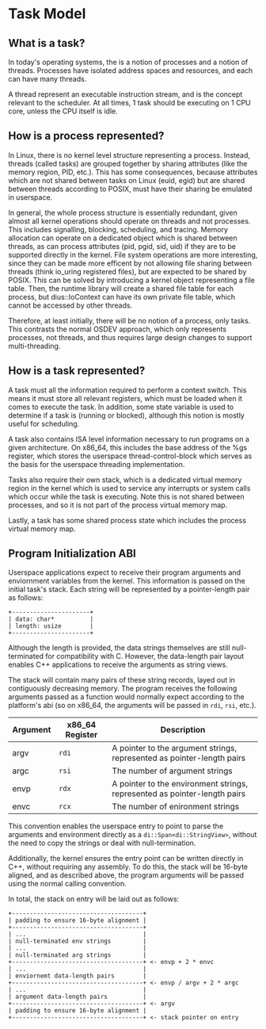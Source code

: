 # Task Model

## What is a task?

In today's operating systems, the is a notion of processes and a notion of threads. Processes have isolated address
spaces and resources, and each can have many threads.

A thread represent an executable instruction stream, and is the concept relevant to the scheduler. At all times, 1 task
should be executing on 1 CPU core, unless the CPU itself is idle.

## How is a process represented?

In Linux, there is no kernel level structure representing a process. Instead, threads (called tasks) are grouped
together by sharing attributes (like the memory region, PID, etc.). This has some consequences, because attributes which
are not shared between tasks on Linux (euid, egid) but are shared between threads according to POSIX, must have their
sharing be emulated in userspace.

In general, the whole process structure is essentially redundant, given almost all kernel operations should operate on
threads and not processes. This includes signalling, blocking, scheduling, and tracing. Memory allocation can operate on
a dedicated object which is shared between threads, as can process attributes (pid, pgid, sid, uid) if they are to be
supported directly in the kernel. File system operations are more interesting, since they can be made more efficent by
not allowing file sharing between threads (think io_uring registered files), but are expected to be shared by POSIX.
This can be solved by introducing a kernel object representing a file table. Then, the runtime library will create a
shared file table for each process, but dius::IoContext can have its own private file table, which cannot be accessed by
other threads.

Therefore, at least initially, there will be no notion of a process, only tasks. This contrasts the normal OSDEV
approach, which only represents processes, not threads, and thus requires large design changes to support
multi-threading.

## How is a task represented?

A task must all the information required to perform a context switch. This means it must store all relevant registers,
which must be loaded when it comes to execute the task. In addition, some state variable is used to determine if a task
is (running or blocked), although this notion is mostly useful for scheduling.

A task also contains ISA level information necessary to run programs on a given architecture. On x86_64, this includes
the base address of the %gs register, which stores the userspace thread-control-block which serves as the basis for the
userspace threading implementation.

Tasks also require their own stack, which is a dedicated virtual memory region in the kernel which is used to service
any interrupts or system calls which occur while the task is executing. Note this is not shared between processes, and
so it is not part of the process virtual memory map.

Lastly, a task has some shared process state which includes the process virtual memory map.

## Program Initialization ABI

Userspace applications expect to receive their program arguments and enviornment variables from the kernel. This
information is passed on the initial task's stack. Each string will be represented by a pointer-length pair as follows:

```
+----------------------+
| data: char*          |
| length: usize        |
+----------------------+
```

Although the length is provided, the data strings themselves are still null-terminated for compatibility with C.
However, the data-length pair layout enables C++ applications to receive the arguments as string views.

The stack will contain many pairs of these string records, layed out in contiguously decreasing memory. The program
receives the following arguments passed as a function would normally expect according to the platform's abi (so on
x86_64, the arguments will be passed in `rdi`, `rsi`, etc.).

| Argument | x86_64 Register | Description                                                               |
| -------- | --------------- | ------------------------------------------------------------------------- |
| argv     | `rdi`           | A pointer to the argument strings, represented as pointer-length pairs    |
| argc     | `rsi`           | The number of argument strings                                            |
| envp     | `rdx`           | A pointer to the environment strings, represented as pointer-length pairs |
| envc     | `rcx`           | The number of enironment strings                                          |

This convention enables the userspace entry to point to parse the arguments and environment directly as a
`di::Span<di::StringView>`, without the need to copy the strings or deal with null-termination.

Additionally, the kernel ensures the entry point can be written directly in C++, without requiring any assembly. To do
this, the stack will be 16-byte aligned, and as described above, the program arguments will be passed using the normal
calling convention.

In total, the stack on entry will be laid out as follows:

```
+-------------------------------------+
| padding to ensure 16-byte alignment |
+-------------------------------------+
| ...                                 |
| null-terminated env strings         |
| ...                                 |
| null-terminated arg strings         |
+-------------------------------------+ <- envp + 2 * envc
| ...                                 |
| enviornemt data-length pairs        |
+-------------------------------------+ <- envp / argv + 2 * argc
| ...                                 |
| argument data-length pairs          |
+-------------------------------------+ <- argv
| padding to ensure 16-byte alignment |
+-------------------------------------+ <- stack pointer on entry
```
